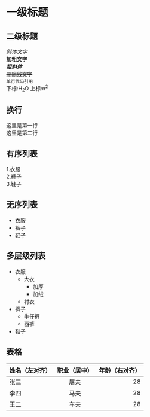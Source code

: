 # 一级标题  

## 二级标题  

*斜体文字*  
**加粗文字**  
***粗斜体***  
~~删除线文字~~  
`单行代码引用`  
下标:H<sub>2</sub>O
上标:n<sup>2</sup>  
## 换行  
这里是第一行  
这里是第二行  
## 有序列表  
1.衣服  
2.裤子  
3.鞋子  
## 无序列表  
* 衣服  
* 裤子  
* 鞋子  
## 多层级列表  
* 衣服  
    - 大衣  
        + 加厚
        + 加绒
    - 衬衣
* 裤子  
    - 牛仔裤
    - 西裤  
* 鞋子  
## 表格  
| 姓名（左对齐）| 职业（居中）| 年龄（右对齐）|  
| :-------------- | :------------: | ----------------: |  
| 张三 | 屠夫 | 28 |  
| 李四 | 马夫 | 28 |  
| 王二 | 车夫 | 28 |  



